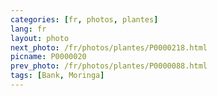 ```yaml
---
categories: [fr, photos, plantes]
lang: fr
layout: photo
next_photo: /fr/photos/plantes/P0000218.html
picname: P0000020
prev_photo: /fr/photos/plantes/P0000088.html
tags: [Bank, Moringa]
---
```

